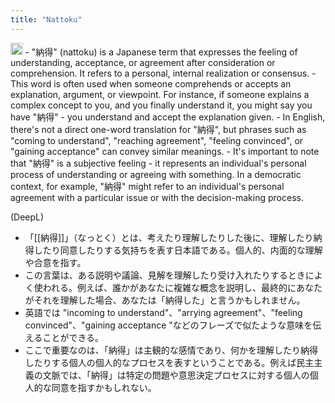 ```yaml
---
title: "Nattoku"
---
```


<img src='https://scrapbox.io/api/pages/nishio/GPT-4/icon' alt='GPT-4.icon' height="19.5"/>
- "納得" (nattoku) is a Japanese term that expresses the feeling of understanding, acceptance, or agreement after consideration or comprehension. It refers to a personal, internal realization or consensus.
- This word is often used when someone comprehends or accepts an explanation, argument, or viewpoint. For instance, if someone explains a complex concept to you, and you finally understand it, you might say you have "納得" - you understand and accept the explanation given.
- In English, there's not a direct one-word translation for "納得", but phrases such as "coming to understand", "reaching agreement", "feeling convinced", or "gaining acceptance" can convey similar meanings.
- It's important to note that "納得" is a subjective feeling - it represents an individual's personal process of understanding or agreeing with something. In a democratic context, for example, "納得" might refer to an individual's personal agreement with a particular issue or with the decision-making process.

(DeepL)
- 「[[納得]]」（なっとく）とは、考えたり理解したりした後に、理解したり納得したり同意したりする気持ちを表す日本語である。個人的、内面的な理解や合意を指す。
- この言葉は、ある説明や議論、見解を理解したり受け入れたりするときによく使われる。例えば、誰かがあなたに複雑な概念を説明し、最終的にあなたがそれを理解した場合、あなたは「納得した」と言うかもしれません。
- 英語では "incoming to understand"、"arrying agreement"、"feeling convinced"、"gaining acceptance "などのフレーズで似たような意味を伝えることができる。
- ここで重要なのは、「納得」は主観的な感情であり、何かを理解したり納得したりする個人の個人的なプロセスを表すということである。例えば民主主義の文脈では、「納得」は特定の問題や意思決定プロセスに対する個人の個人的な同意を指すかもしれない。
